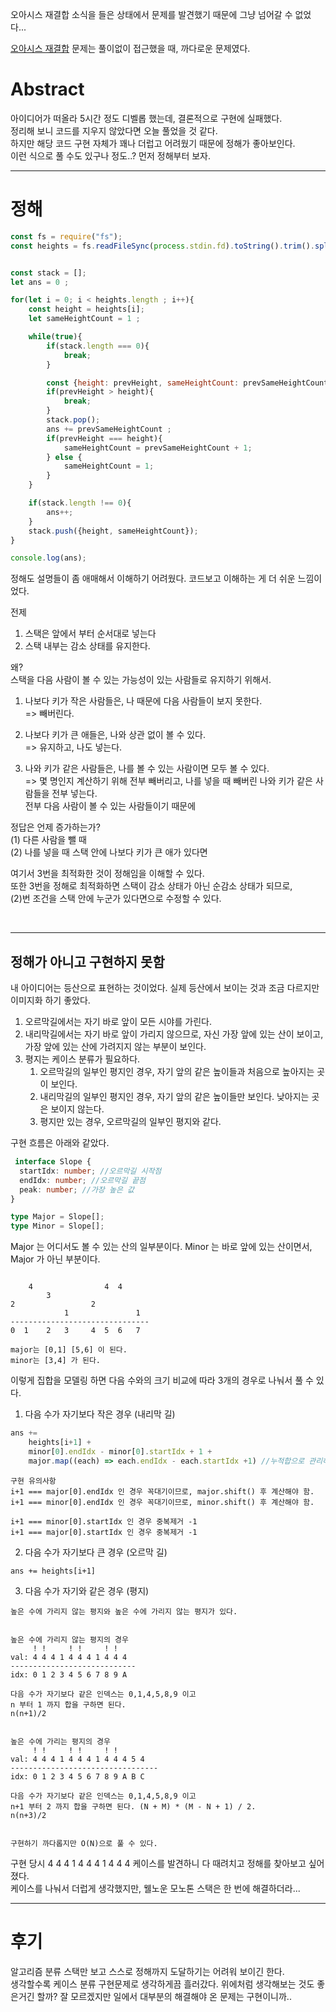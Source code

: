 오아시스 재결합 소식을 들은 상태에서 문제를 발견했기 때문에 그냥 넘어갈 수 없었다...

[오아시스 재결합](https://www.acmicpc.net/problem/3015) 문제는 풀이없이 접근했을 때, 까다로운 문제였다.

# Abstract 

아이디어가 떠올라 5시간 정도 디벨롭 했는데, 결론적으로 구현에 실패했다.     
정리해 보니 코드를 지우지 않았다면 오늘 풀었을 것 같다.  
하지만 해당 코드 구현 자체가 꽤나 더럽고 어려웠기 때문에 정해가 좋아보인다.   
이런 식으로 풀 수도 있구나 정도..? 먼저 정해부터 보자.

----

# 정해

```javascript
const fs = require("fs");
const heights = fs.readFileSync(process.stdin.fd).toString().trim().split("\n").slice(1).map(s=> +s);


const stack = [];
let ans = 0 ;

for(let i = 0; i < heights.length ; i++){
    const height = heights[i];
    let sameHeightCount = 1 ;

    while(true){
        if(stack.length === 0){
            break;
        }

        const {height: prevHeight, sameHeightCount: prevSameHeightCount} = stack[stack.length -1];
        if(prevHeight > height){
            break;
        }
        stack.pop();
        ans += prevSameHeightCount ;
        if(prevHeight === height){
            sameHeightCount = prevSameHeightCount + 1;
        } else {
            sameHeightCount = 1;
        }
    }

    if(stack.length !== 0){
        ans++;
    }
    stack.push({height, sameHeightCount});
}

console.log(ans);
```


정해도 설명들이 좀 애매해서 이해하기 어려웠다. 코드보고 이해하는 게 더 쉬운 느낌이었다.

전제 
1. 스택은 앞에서 부터 순서대로 넣는다
2. 스택 내부는 감소 상태를 유지한다.

왜?   
스택을 다음 사람이 볼 수 있는 가능성이 있는 사람들로 유지하기 위해서.


1. 나보다 키가 작은 사람들은, 나 때문에 다음 사람들이 보지 못한다.   
=> 빼버린다.


2. 나보다 키가 큰 애들은, 나와 상관 없이 볼 수 있다.  
=> 유지하고, 나도 넣는다.


3. 나와 키가 같은 사람들은, 나를 볼 수 있는 사람이면 모두 볼 수 있다.  
=> 몇 명인지 계산하기 위해 전부 빼버리고, 나를 넣을 때 빼버린 나와 키가 같은 사람들을 전부 넣는다.   
전부 다음 사람이 볼 수 있는 사람들이기 때문에

   
정답은 언제 증가하는가?  
(1) 다른 사람을 뺄 때   
(2) 나를 넣을 때 스택 안에 나보다 키가 큰 애가 있다면  


여기서 3번을 최적화한 것이 정해임을 이해할 수 있다.  
또한 3번을 정해로 최적화하면 스택이 감소 상태가 아닌 순감소 상태가 되므로,  
(2)번 조건을 스택 안에 누군가 있다면으로 수정할 수 있다.



<br>

----

정해가 아니고 구현하지 못함
---

내 아이디어는 등산으로 표현하는 것이었다. 실제 등산에서 보이는 것과 조금 다르지만 이미지화 하기 좋았다.   

1. 오르막길에서는 자기 바로 앞이 모든 시야를 가린다.
2. 내리막길에서는 자기 바로 앞이 가리지 않으므로, 자신 가장 앞에 있는 산이 보이고, 가장 앞에 있는 산에 가려지지 않는 부분이 보인다.
3. 평지는 케이스 분류가 필요하다.
   1. 오르막길의 일부인 평지인 경우, 자기 앞의 같은 높이들과 처음으로 높아지는 곳이 보인다.
   2. 내리막길의 일부인 평지인 경우, 자기 앞의 같은 높이들만 보인다. 낮아지는 곳은 보이지 않는다.
   3. 평지만 있는 경우, 오르막길의 일부인 평지와 같다.

구현 흐름은 아래와 같았다.

```typescript
 interface Slope {
  startIdx: number; //오르막길 시작점
  endIdx: number; //오르막길 끝점
  peak: number; //가장 높은 값
}  

type Major = Slope[];
type Minor = Slope[];

```

Major 는 어디서도 볼 수 있는 산의 일부분이다.
Minor 는 바로 앞에 있는 산이면서, Major 가 아닌 부분이다.
```
                        
    4                4  4 
        3       
2                 2          
            1               1
-------------------------------
0  1    2   3     4  5  6   7  
          
major는 [0,1] [5,6] 이 된다.
minor는 [3,4] 가 된다.        

```

이렇게 집합을 모델링 하면 다음 수와의 크기 비교에 따라 3개의 경우로 나눠서 풀 수 있다.


1. 다음 수가 자기보다 작은 경우 (내리막 길)
```javascript
ans += 
    heights[i+1] + 
    minor[0].endIdx - minor[0].startIdx + 1 +
    major.map((each) => each.endIdx - each.startIdx +1) //누적합으로 관리하면 O(N) 으로 계산된다.
```
```
구현 유의사항
i+1 === major[0].endIdx 인 경우 꼭대기이므로, major.shift() 후 계산해야 함.
i+1 === minor[0].endIdx 인 경우 꼭대기이므로, minor.shift() 후 계산해야 함.

i+1 === minor[0].startIdx 인 경우 중복제거 -1
i+1 === major[0].startIdx 인 경우 중복제거 -1
```



2. 다음 수가 자기보다 큰 경우 (오르막 길)
```
ans += heights[i+1]
```

3. 다음 수가 자기와 같은 경우 (평지)

```
높은 수에 가리지 않는 평지와 높은 수에 가리지 않는 평지가 있다.


높은 수에 가리지 않는 평지의 경우 
     ! !     ! !     ! ! 
val: 4 4 4 1 4 4 4 1 4 4 4
----------------------------
idx: 0 1 2 3 4 5 6 7 8 9 A

다음 수가 자기보다 같은 인덱스는 0,1,4,5,8,9 이고 
n 부터 1 까지 합을 구하면 된다. 
n(n+1)/2


높은 수에 가리는 평지의 경우
     ! !     ! !     ! ! 
val: 4 4 4 1 4 4 4 1 4 4 4 5 4
---------------------------------
idx: 0 1 2 3 4 5 6 7 8 9 A B C

다음 수가 자기보다 같은 인덱스는 0,1,4,5,8,9 이고 
n+1 부터 2 까지 합을 구하면 된다. (N + M) * (M - N + 1) / 2.
n(n+3)/2 


구현하기 까다롭지만 O(N)으로 풀 수 있다.
```


구현 당시 4 4 4 1 4 4 4 1 4 4 4 케이스를 발견하니 다 때려치고 정해를 찾아보고 싶어졌다.  
케이스를 나눠서 더럽게 생각했지만, 웰노운 모노톤 스택은 한 번에 해결하더라...

------------------------------




# 후기


알고리즘 분류 스택만 보고 스스로 정해까지 도달하기는 어려워 보이긴 한다.  
생각할수록 케이스 분류 구현문제로 생각하게끔 흘러갔다. 위에처럼 생각해보는 것도 좋은거긴 할까?
잘 모르겠지만 일에서 대부분의 해결해야 온 문제는 구현이니까..
